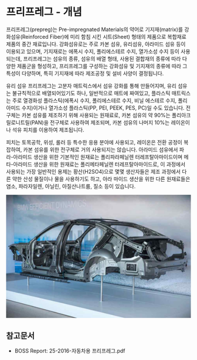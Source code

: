 # 프리프레그 - 개념

프리프레그(prepreg)는 Pre-impregnated Materials의 약어로 기지재(matrix)를 강화섬유(Reinforced Fiber)에 미리 함침 시킨 시트(Sheet) 형태의 제품으로 복합재료 제품의 중간 재료입니다. 강화섬유로는 주로 카본 섬유, 유리섬유, 아라미드 섬유 등이 이용되고 있으며, 기지재로는 에폭시 수지, 폴리에스테르 수지, 열가소성 수지 등이 사용되는데, 프리프레그는 섬유의 종류, 섬유의 배열 형태, 사용된 결합재의 종류에 따라 다양한 제품군을 형성하고, 프리프레그를 구성하는 강화섬유 및 기지재의 종류에 따라 그 특성이 다양하며, 특히 기지재에 따라 제조공정 및 설비 사양이 결정됩니다.


유리 섬유 프리프레그는 고분자 매트릭스에서 섬유 강화를 통해 만들어지며, 유리 섬유는 불규칙적으로 배열되어있기도 하나, 일반적으로 매트에 짜여있고, 플라스틱 매트릭스는 주로 열경화성 플라스틱(에폭시 수지, 폴리에스테르 수지, 비닐 에스테르 수지, 폴리아미드 수지)이거나 열가소성 플라스틱(PP, PEI, PEEK, PES, PC)일 수도 있습니다. 전구체는 카본 섬유를 제조하기 위해 사용되는 원재료로, 카본 섬유의 약 90%는 폴리아크릴로니트릴(PAN)을 전구체로 사용하여 제조되며, 카본 섬유의 나머지 10%는 레이온이나 석유 피치를 이용하여 제조됩니다.


피치는 토목공학, 위성, 롤러 등 특수한 응용 분야에 사용되고, 레이온은 전환 공정이 복잡하여, 카본 섬유를 위한 전구체로 거의 사용되지는 않습니다.
아라미드 섬유에서 파라-아라미드 생산을 위한 기본적인 원재료는 폴리파라페닐렌 터레프탈아마이드이며 메타-아라미드 생산을 위한 원재료는 폴리메타페닐렌 터레프탈아마이드로, 이 과정에서 사용되는 가장 일반적인 용제는 황산(H2SO4)으로 몇몇 생산자들은 제조 과정에서 다른 약한 산성 물질이나 물을 사용하기도 하고, 아라 마이드 생산을 위한 다른 원재료들은 염소, 파라자일렌, 아닐린, 아질산나트륨, 질소 등이 있습니다.


![](./images/프리프레그_Q1_1_1.PNG)


## 참고문서
- BOSS Report: 25-2016-자동차용 프리프레그.pdf
